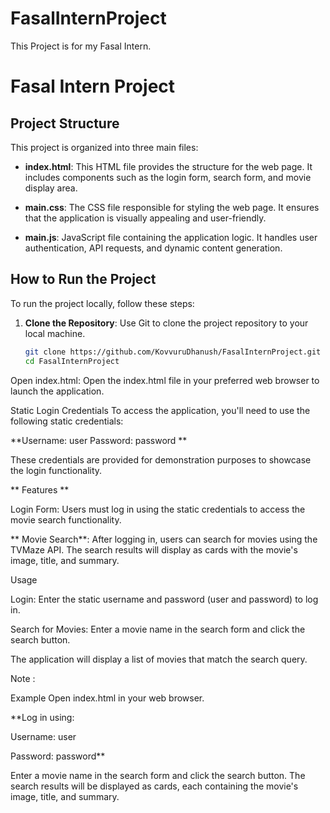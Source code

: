 # FasalInternProject
This Project is for my Fasal Intern.


# Fasal Intern Project



## Project Structure


This project is organized into three main files:

- **index.html**: This HTML file provides the structure for the web page. It includes components such as the login form, search form, and movie display area.


- **main.css**: The CSS file responsible for styling the web page. It ensures that the application is visually appealing and user-friendly.


- **main.js**: JavaScript file containing the application logic. It handles user authentication, API requests, and dynamic content generation.




## How to Run the Project

To run the project locally, follow these steps:

1. **Clone the Repository**: Use Git to clone the project repository to your local machine.
   ```bash
   git clone https://github.com/KovvuruDhanush/FasalInternProject.git
   cd FasalInternProject
Open index.html: Open the index.html file in your preferred web browser to launch the application.




Static Login Credentials
To access the application, you'll need to use the following static credentials:

**Username: user
Password: password
**

These credentials are provided for demonstration purposes to showcase the login functionality.





**
Features
**

Login Form: Users must log in using the static credentials to access the movie search functionality.

**
Movie Search**: After logging in, users can search for movies using the TVMaze API. The search results will display as cards with the movie's image, title, and summary.




Usage


Login: Enter the static username and password (user and password) to log in.


Search for Movies: Enter a movie name in the search form and click the search button. 


The application will display a list of movies that match the search query.


Note :

Example
Open index.html in your web browser.

**Log in using:

Username: user


Password: password**


Enter a movie name in the search form and click the search button.
The search results will be displayed as cards, each containing the movie's image, title, and summary.

